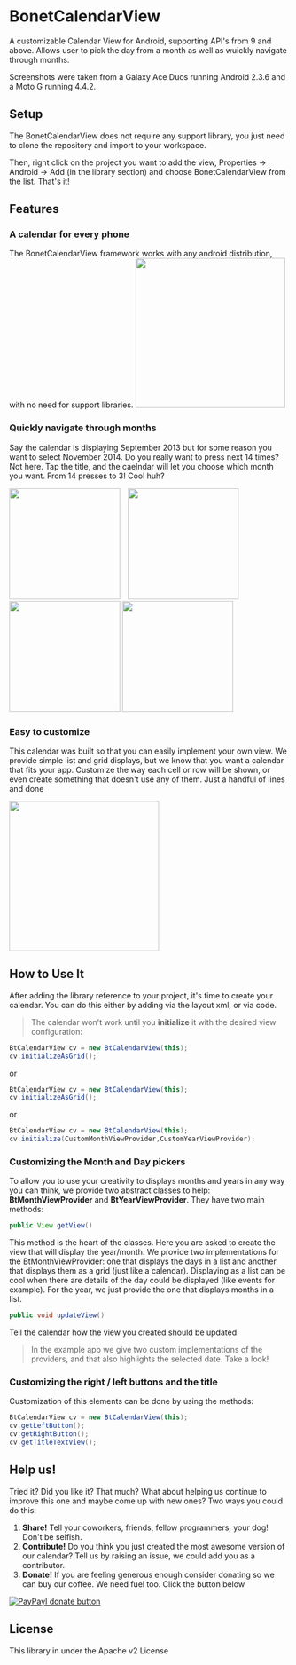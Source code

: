 BonetCalendarView
=================

A customizable Calendar View for Android, supporting API's from 9 and above. Allows user to pick the day from a month as well as wuickly navigate through months.

Screenshots were taken from a Galaxy Ace Duos running Android 2.3.6 and a Moto G running 4.4.2.

Setup
-------

The BonetCalendarView does not require any support library, you just need to clone the repository and import to your workspace.

Then, right click on the project you want to add the view, Properties -> Android -> Add (in the library section) and choose BonetCalendarView from the list. That's it!

Features
--------

### A calendar for every phone ###
The BonetCalendarView framework works with any android distribution, with no need for support libraries.
<img src="https://raw.github.com/ebonet/BonetCalendarView/master/ss/ginger_grid.png" width="270">

### Quickly navigate through months ###
Say the calendar is displaying September 2013 but for some reason you want to select November 2014. Do you really want to press next 14 times? Not here. Tap the title, and the caelndar will let you choose which month you want. From 14 presses to 3! Cool huh?

<img src="https://raw.github.com/ebonet/BonetCalendarView/master/ss/september2013.png" width="200" style="margin-right:10px;">
<img src="https://raw.github.com/ebonet/BonetCalendarView/master/ss/2013.png" width="200">
<img src="https://raw.github.com/ebonet/BonetCalendarView/master/ss/2014.png" width="200">
<img src="https://raw.github.com/ebonet/BonetCalendarView/master/ss/november2014.png" width="200">


### Easy to customize ###
This calendar was built so that you can easily implement your own view. We provide simple list and grid displays, but we know that you want a calendar that fits your app. Customize the way each cell or row will be shown, or even create something that doesn't use any of them. Just a handful of lines and done

<img src="https://raw.github.com/ebonet/BonetCalendarView/master/ss/kitkat_custom.png" width="270" style="margin-right:10px;">

How to Use It
-------------
After adding the library reference to your project, it's time to create your calendar. You can do this either by adding via the layout xml, or via code. 

> The calendar won't work until you **initialize** it with the desired view configuration:

``` java
BtCalendarView cv = new BtCalendarView(this);
cv.initializeAsGrid();
```

or

``` java
BtCalendarView cv = new BtCalendarView(this);
cv.initializeAsGrid();
```

or 

``` java
BtCalendarView cv = new BtCalendarView(this);
cv.initialize(CustomMonthViewProvider,CustomYearViewProvider);
```

### Customizing the Month and Day pickers ###
To allow you to use your creativity to displays months and years in any way you can think, we provide two abstract classes to help: **BtMonthViewProvider** and **BtYearViewProvider**. They have two main methods:

``` java
public View getView() 
```

This method is the heart of the classes. Here you are asked to create the view that will display the year/month. We provide two implementations for the BtMonthViewProvider: one that displays the days in a list and another that displays them as a grid (just like a calendar). Displaying as a list can be cool when there are details of the day could be displayed (like events for example). For the year, we just provide the one that displays months in a list.

``` java
public void updateView()
```

Tell the calendar how the view you created should be updated

> In the example app we give two custom implementations of the providers, and that also highlights the selected date. Take a look!

### Customizing the right / left buttons and the title ###
Customization of this elements can be done by using the methods:

``` java
BtCalendarView cv = new BtCalendarView(this);
cv.getLeftButton();
cv.getRightButton();
cv.getTitleTextView();
```





Help us!
--------
Tried it? Did you like it? That much? What about helping us continue to improve this one and maybe come up with new ones? Two ways you could do this: 

1. **Share!** Tell your coworkers, friends, fellow programmers, your dog! Don't be selfish.
2. **Contribute!** Do you think you just created the most awesome version of our calendar? Tell us by raising an issue, we could add you as a contributor.
3. **Donate!** If you are feeling generous enough consider donating so we can buy our coffee. We need fuel too. Click the button below

[![PayPayl donate button](https://www.paypalobjects.com/en_US/i/btn/btn_donate_LG.gif)](https://www.paypal.com/cgi-bin/webscr?cmd=_s-xclick&hosted_button_id=HZFY33SFYZQ2W "Donate using PayPal")



License
-------
This library in under the Apache v2 License
